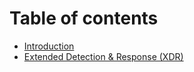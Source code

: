 # Table of contents

* [Introduction](README.md)
* [Extended Detection & Response (XDR)](extended-detection-and-response-xdr.md)
